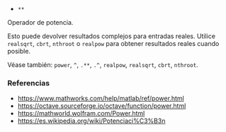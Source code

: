 - `**`

Operador de potencia.

Esto puede devolver resultados complejos para entradas reales. Utilice
`realsqrt`, `cbrt`, `nthroot` o `realpow` para obtener resultados reales cuando
posible.

Véase también: `power`, `^`, `.**`, `.^`, `realpow`, `realsqrt`, `cbrt`,
`nthroot`.

### Referencias

- https://www.mathworks.com/help/matlab/ref/power.html
- https://octave.sourceforge.io/octave/function/power.html
- https://mathworld.wolfram.com/Power.html
- https://es.wikipedia.org/wiki/Potenciaci%C3%B3n
